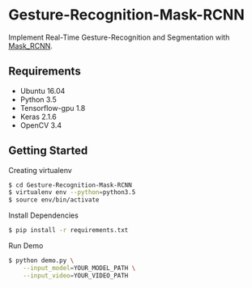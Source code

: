 # Gesture-Recognition-Mask-RCNN
Implement Real-Time Gesture-Recognition and Segmentation with [Mask_RCNN](https://github.com/matterport/Mask_RCNN).

## Requirements
- Ubuntu 16.04
- Python 3.5
- Tensorflow-gpu 1.8
- Keras 2.1.6
- OpenCV 3.4

## Getting Started
Creating virtualenv
```bash
$ cd Gesture-Recognition-Mask-RCNN
$ virtualenv env --python=python3.5
$ source env/bin/activate
```

Install Dependencies
```bash
$ pip install -r requirements.txt
```

Run Demo
```bash
$ python demo.py \
    --input_model=YOUR_MODEL_PATH \
    --input_video=YOUR_VIDEO_PATH
```
